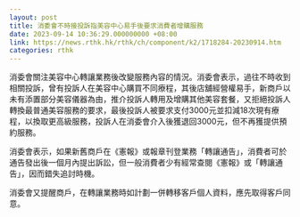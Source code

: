 ```yaml
---
layout: post
title: 消委會不時接投訴指美容中心易手後要求消費者增購服務
date: 2023-09-14 10:36:29.000000000 +08:00
link: https://news.rthk.hk/rthk/ch/component/k2/1718284-20230914.htm
categories: rthk
---
```


消委會關注美容中心轉讓業務後改變服務內容的情況。消委會表示，過往不時收到相關投訴，曾有投訴人在美容中心購買不同療程，其後店舖經營權易手，新商戶以未有添置部分美容儀器為由，推介投訴人轉用及增購其他美容套餐，又拒絕投訴人轉換最普通美容服務的要求，最後投訴人被要求支付3000元並扣減18次現有療程，以換取更高級服務，投訴人在消委會介入後獲退回3000元，但不再獲提供預約服務。

消委會表示，如果新舊商戶在《憲報》或報章刊登業務「轉讓通告」，消費者可於通告發出後一個月內提出訴訟，但一般消費者少有經常查閱《憲報》或「轉讓通告」，因而錯失追討時機。

消委會又提醒商戶，在轉讓業務時如計劃一併轉移客戶個人資料，應先取得客戶同意。
